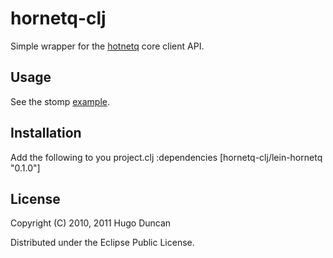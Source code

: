 # hornetq-clj

Simple wrapper for the [hotnetq](http://www.jboss.org/hornetq) core client API.

## Usage

See the stomp
[example](http://github.com/hugoduncan/hornetq-clj/tree/master/stomp-example/).

## Installation

Add the following to you project.clj :dependencies
    [hornetq-clj/lein-hornetq "0.1.0"]

## License

Copyright (C) 2010, 2011 Hugo Duncan

Distributed under the Eclipse Public License.
